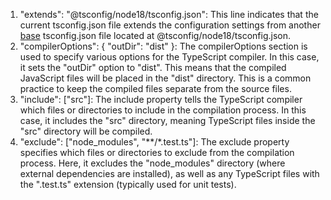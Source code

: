 1. "extends": "@tsconfig/node18/tsconfig.json": This line indicates that the current tsconfig.json file extends the configuration settings from another <a href="https://github.com/tsconfig/bases/blob/main/bases/node18.json">base</a> tsconfig.json file located at @tsconfig/node18/tsconfig.json. 
2. "compilerOptions": { "outDir": "dist" }: The compilerOptions section is used to specify various options for the TypeScript compiler. In this case, it sets the "outDir" option to "dist". This means that the compiled JavaScript files will be placed in the "dist" directory. This is a common practice to keep the compiled files separate from the source files.
3. "include": ["src"]: The include property tells the TypeScript compiler which files or directories to include in the compilation process. In this case, it includes the "src" directory, meaning TypeScript files inside the "src" directory will be compiled.
4. "exclude": ["node_modules", "**/*.test.ts"]: The exclude property specifies which files or directories to exclude from the compilation process. Here, it excludes the "node_modules" directory (where external dependencies are installed), as well as any TypeScript files with the ".test.ts" extension (typically used for unit tests).
